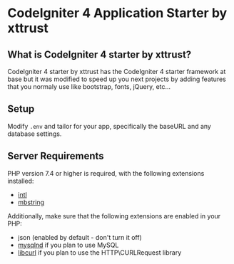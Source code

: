 # CodeIgniter 4 Application Starter by xttrust

## What is CodeIgniter 4 starter by xttrust?

CodeIgniter 4 starter by xttrust has the CodeIgniter 4 starter framework at base but it was modified 
to speed up you next projects by adding features that you normaly use like bootstrap, fonts, jQuery, etc...

## Setup

Modify `.env` and tailor for your app, specifically the baseURL
and any database settings.

## Server Requirements

PHP version 7.4 or higher is required, with the following extensions installed:

- [intl](http://php.net/manual/en/intl.requirements.php)
- [mbstring](http://php.net/manual/en/mbstring.installation.php)

Additionally, make sure that the following extensions are enabled in your PHP:

- json (enabled by default - don't turn it off)
- [mysqlnd](http://php.net/manual/en/mysqlnd.install.php) if you plan to use MySQL
- [libcurl](http://php.net/manual/en/curl.requirements.php) if you plan to use the HTTP\CURLRequest library
